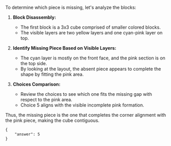 To determine which piece is missing, let's analyze the blocks:

1. **Block Disassembly:**
   - The first block is a 3x3 cube comprised of smaller colored blocks.
   - The visible layers are two yellow layers and one cyan-pink layer on top.

2. **Identify Missing Piece Based on Visible Layers:**
   - The cyan layer is mostly on the front face, and the pink section is on the top side.
   - By looking at the layout, the absent piece appears to complete the shape by fitting the pink area.

3. **Choices Comparison:**
   - Review the choices to see which one fits the missing gap with respect to the pink area.
   - Choice 5 aligns with the visible incomplete pink formation.

Thus, the missing piece is the one that completes the corner alignment with the pink piece, making the cube contiguous.

```
{
    "answer": 5
}
```
